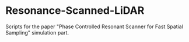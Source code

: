 # Resonance-Scanned-LiDAR
Scripts for the paper "Phase Controlled Resonant Scanner for Fast Spatial Sampling" simulation part.
